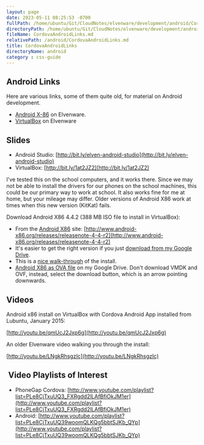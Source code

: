 ```yaml
---
layout: page
date: 2023-05-11 08:25:53 -0700
fullPath: /home/ubuntu/Git/CloudNotes/elvenware/development/android/CordovaAndroidLinks.md
directoryPath: /home/ubuntu/Git/CloudNotes/elvenware/development/android
fileName: CordovaAndroidLinks.md
relativePath: /android/CordovaAndroidLinks.md
title: CordovaAndroidLinks
directoryName: android
category : css-guide
---
```


## Android Links

Here are various links, some of them quite old, for material on Android development.

*   [Android X-86](http://www.elvenware.com/charlie/development/android/Androidx86.shtml) on Elvenware.
*   [VirtualBox](http://www.elvenware.com/charlie/os/linux/VirtualBox.html) on Elvenware

## Slides

*   Android Studio: [http://bit.ly/elven-android-studio](http://bit.ly/elven-android-studio)
*   VirtualBox: [http://bit.ly/1at2JZ2](http://bit.ly/1at2JZ2)

I've tested this on the school computers, and it works there. Since we may not be able to install the drivers for our phones on the school machines, this could be our primary way to work at school. It also works fine for me at home, but your mileage may differ. Older versions of Android X86 work at times when this new version (KitKat) fails.

Download Android X86 4.4.2 (388 MB ISO file to install in VirtualBox):

*   From the [Android X86](http://www.android-x86.org/) site: [http://www.android-x86.org/releases/releasenote-4-4-r2](http://www.android-x86.org/releases/releasenote-4-4-r2)
*   It's easier to get the right version if you just [download from my Google Drive](https://drive.google.com/file/d/0B25UTAlOfPRGRjRtUlVOczVWNHc/view?usp=sharing). 
*   This is a [nice walk-through](http://www.fixedbyvonnie.com/2014/02/install-android-4-4-kitkat-windows-using-virtualbox/) of the install.
*   [Android X86 as OVA file](https://drive.google.com/file/d/0B25UTAlOfPRGVC1BSGpIc25LT3c/view?usp=sharing) on my Google Drive. Don't download VMDK and OVF, instead, select the download button, which is an arrow pointing downwards.

## Videos

Android x86 install on VirtualBox with Cordova Android App installed from Lubuntu, January 2015:

[http://youtu.be/qmUcJ2Jxp6g](http://youtu.be/qmUcJ2Jxp6g)

An older Elvenware video walking you through the install: 

[http://youtu.be/LNgkRhsgzIc](http://youtu.be/LNgkRhsgzIc)

##  Video Playlists of Interest

*   PhoneGap Cordova: [http://www.youtube.com/playlist?list=PLe8CjTxuUQ3_FXRgdd2lLAfBfiOkJM1er](http://www.youtube.com/playlist?list=PLe8CjTxuUQ3_FXRgdd2lLAfBfiOkJM1er)
*   Android: [http://www.youtube.com/playlist?list=PLe8CjTxuUQ39woomQLKQg5bbtSJKb_QYp](http://www.youtube.com/playlist?list=PLe8CjTxuUQ39woomQLKQg5bbtSJKb_QYp)


